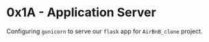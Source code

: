 # 0x1A - Application Server
Configuring `gunicorn` to serve our `flask` app for `AirBnB_clone` project.
